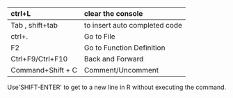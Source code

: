 | ctrl+L | clear the console |
| :--- | :--- |
| Tab , shift+tab | to insert auto completed code |
| ctrl+. | Go to File |
| F2 | Go to Function Definition |
| Ctrl+F9/Ctrl+F10 | Back and Forward |
| Command+Shift + C | Comment/Uncomment |

 Use'SHIFT-ENTER' to get to a new line in R without executing the command.

